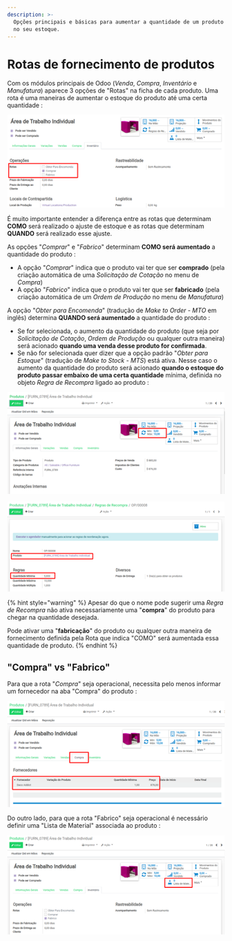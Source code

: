 ```yaml
---
description: >-
  Opções principais e básicas para aumentar a quantidade de um produto estocável
  no seu estoque.
---
```


# Rotas de fornecimento de produtos

Com os módulos principais de Odoo \(_Venda_, _Compra_, _Inventário_ e _Manufatura_\) aparece 3 opções de "Rotas" na ficha de cada produto. Uma rota é uma maneiras de aumentar o estoque do produto até uma certa quantidade :

![](../.gitbook/assets/image%20%28219%29.png)

É muito importante entender a diferença entre as rotas que determinam **COMO** será realizado o ajuste de estoque e as rotas que determinam **QUANDO** será realizado esse ajuste.

As opções "_Comprar_" e "_Fabrico_" determinam **COMO será aumentado** a quantidade do produto :

* A opção "_Comprar_" indica que o produto vai ter que ser **comprado** \(pela criação automática de uma _Solicitação de Cotação_ no menu de _Compra_\)
*  A opção "_Fabrico_" indica que o produto vai ter que ser **fabricado** \(pela criação automática de um _Ordem de Produção_ no menu de _Manufatura_\)

A opção "_Obter para Encomenda_" \(tradução de _Make to Order - MTO_ em inglês\) determina **QUANDO será aumentado** a quantidade do produto :

* Se for selecionada, o aumento da quantidade do produto \(que seja por _Solicitação de Cotação_, _Ordem de Produção_ ou qualquer outra maneira\) será acionado **quando uma venda desse produto for confirmada**.
* Se não for selecionada quer dizer que a opção padrão "_Obter para Estoque_" \(tradução de _Make to Stock - MTS_\) está ativa. Nesse caso o aumento da quantidade do produto será acionado **quando o estoque do produto passar embaixo de uma certa quantidade** mínima, definida no objeto _Regra de Recompra_ ligado ao produto :

![](../.gitbook/assets/image%20%28218%29.png)

![](../.gitbook/assets/image%20%28217%29.png)

{% hint style="warning" %}
Apesar do que o nome pode sugerir uma _Regra de Recompra_ não ativa necessariamente uma "**compra**" do produto para chegar na quantidade desejada.

Pode ativar uma "**fabricação**" do produto ou qualquer outra maneira de fornecimento definida pela Rota que indica "COMO" será aumentada essa quantidade de produto.
{% endhint %}

## "Compra" vs "Fabrico"

Para que a rota "_Compra_" seja operacional, necessita pelo menos informar um fornecedor na aba "Compra" do produto :

![](../.gitbook/assets/image%20%28213%29.png)

Do outro lado, para que a rota "Fabrico" seja operacional é necessário definir uma "Lista de Material" associada ao produto :

![](../.gitbook/assets/image%20%28215%29.png)

